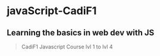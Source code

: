 # javaScript-CadiF1
## Learning the basics in web dev with JS
>CadiF1 Javascript Course lvl 1 to lvl 4
